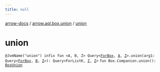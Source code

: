 ```yaml
---
title: null
---
```


[arrow-docs](../index.html) / [arrow.aql.box.union](index.html) / [union](./union.html)

# union

`@JvmName("union") infix fun <A, B, Z> Query<`[`ForBox`](../arrow.aql/-for-box.html)`, `[`A`](union.html#A)`, `[`Z`](union.html#Z)`>.union(arg1: Query<`[`ForBox`](../arrow.aql/-for-box.html)`, `[`B`](union.html#B)`, `[`Z`](union.html#Z)`>): Query<ForListK, `[`Z`](union.html#Z)`, `[`Z`](union.html#Z)`>`
`fun Box.Companion.union(): `[`BoxUnion`](../arrow.aql/-box-union/index.html)